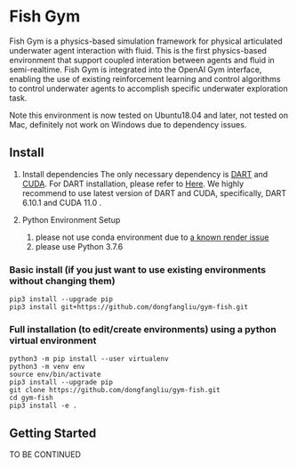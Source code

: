 # Fish Gym
Fish Gym is a physics-based simulation framework for physical articulated underwater agent interaction with fluid.
This is the first physics-based environment that support coupled interation between agents and fluid in semi-realtime.
Fish Gym is integrated into the OpenAI Gym interface, enabling the use of existing reinforcement learning and control algorithms to control underwater agents to accomplish specific underwater exploration task.

Note this environment is now tested on Ubuntu18.04 and later, not tested on Mac, definitely not work on Windows due to dependency issues.

## Install
1. Install dependencies
  The only necessary dependency is [DART](https://github.com/dartsim/dart) and [CUDA](https://developer.nvidia.com/cuda-toolkit).
  For DART installation, please refer to [Here](https://dartsim.github.io/install_dart_on_ubuntu.html).
  We highly recommend to use latest version of DART and CUDA, specifically, DART 6.10.1 and CUDA 11.0 .

2. Python Environment Setup

   1. please not use conda environment due to [ a known render issue](https://github.com/moderngl/moderngl/issues/469) 
   2. please use Python 3.7.6

### Basic install (if you just want to use existing environments without changing them)

```shell
pip3 install --upgrade pip
pip3 install git+https://github.com/dongfangliu/gym-fish.git
```

   ### Full installation (to edit/create environments) using a python virtual environment

```
python3 -m pip install --user virtualenv
python3 -m venv env
source env/bin/activate
pip3 install --upgrade pip
git clone https://github.com/dongfangliu/gym-fish.git
cd gym-fish
pip3 install -e .
```

## Getting Started

TO BE CONTINUED
